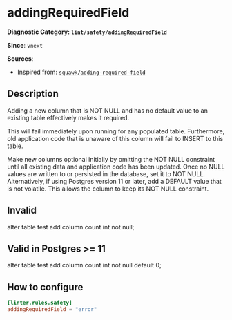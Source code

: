 # addingRequiredField
**Diagnostic Category: `lint/safety/addingRequiredField`**

**Since**: `vnext`


**Sources**:
- Inspired from: <a href="https://squawkhq.com/docs/adding-required-field" target="_blank"><code>squawk/adding-required-field</code></a>

## Description
Adding a new column that is NOT NULL and has no default value to an existing table effectively makes it required.

This will fail immediately upon running for any populated table. Furthermore, old application code that is unaware of this column will fail to INSERT to this table.

Make new columns optional initially by omitting the NOT NULL constraint until all existing data and application code has been updated. Once no NULL values are written to or persisted in the database, set it to NOT NULL.
Alternatively, if using Postgres version 11 or later, add a DEFAULT value that is not volatile. This allows the column to keep its NOT NULL constraint.

## Invalid

alter table test add column count int not null;

## Valid in Postgres >= 11

alter table test add column count int not null default 0;

## How to configure
```toml title="pglt.toml"
[linter.rules.safety]
addingRequiredField = "error"

```
